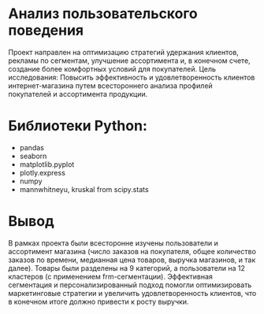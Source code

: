 # Анализ пользовательского поведения
Проект направлен на оптимизацию стратегий удержания клиентов, рекламы по сегментам, улучшение ассортимента и, в конечном счете, создание более комфортных условий для покупателей. Цель исследования: Повысить эффективность и удовлетворенность клиентов интернет-магазина путем всестороннего анализа профилей покупателей и ассортимента продукции.

# Библиотеки Python:
- pandas
- seaborn
- matplotlib.pyplot
- plotly.express
- numpy
- mannwhitneyu, kruskal from scipy.stats

# Вывод
В рамках проекта были всесторонне изучены пользователи и ассортимент магазина (число заказов на покупателя, общее количество заказов по времени, медианная цена товаров, выручка магазинов, и так далее). Товары были разделены на 9 категорий, а пользователи на 12 кластеров (с применением frm-сегментации). Эффективная сегментация и персонализированный подход помогли оптимизировать маркетинговые стратегии и увеличить удовлетворенность клиентов, что в конечном итоге должно привести к росту выручки. 
